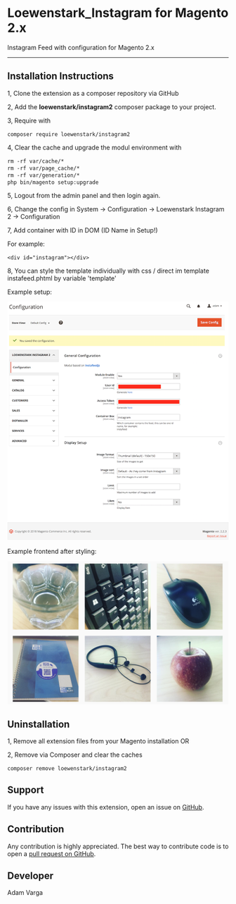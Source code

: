 Loewenstark_Instagram for Magento 2.x
=====================

Instagram Feed with configuration for Magento 2.x

-------------------------------
Installation Instructions
-------------------------
1, Clone the extension as a composer repository via GitHub 

2, Add the <strong>loewenstark/instagram2</strong> composer package to your project. 

3, Require with 
```
composer require loewenstark/instagram2
```
4, Clear the cache and upgrade the modul environment with
 
 ```
 rm -rf var/cache/*
 rm -rf var/page_cache/*
 rm -rf var/generation/*
 php bin/magento setup:upgrade
 ```
 
5, Logout from the admin panel and then login again.

6, Change the config in System -> Configuration -> Loewenstark Instagram 2 -> Configuration

7, Add container with ID in DOM (ID Name in Setup!)

For example:

```
<div id="instagram"></div>
```

8, You can style the template individually with css / direct im template instafeed.phtml by variable 'template'


Example setup:

![alt text](https://github.com/adamvarga/Loewenstark_Instagram2/blob/master/setup_instagram.png)

Example frontend after styling:

![alt text](https://github.com/adamvarga/Loewenstark_Instagram2/blob/master/instagram_frontend.png)

Uninstallation
--------------
1, Remove all extension files from your Magento installation OR

2, Remove via Composer and clear the caches

```
composer remove loewenstark/instagram2
```


Support
-------
If you have any issues with this extension, open an issue on [GitHub](https://github.com/adamvarga).

Contribution
------------
Any contribution is highly appreciated. The best way to contribute code is to open a [pull request on GitHub](https://help.github.com/articles/using-pull-requests).

Developer
---------
Adam Varga